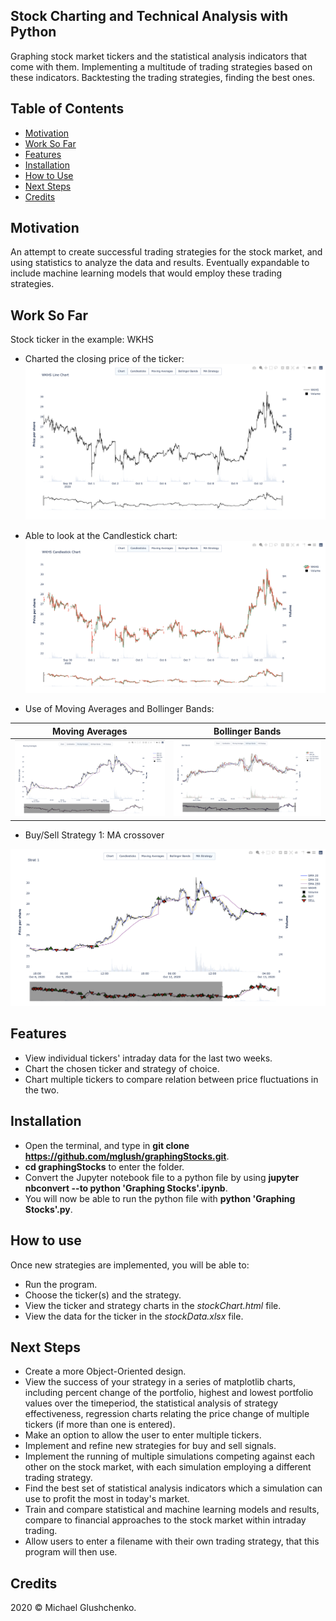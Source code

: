 ## Stock Charting and Technical Analysis with Python

Graphing stock market tickers and the statistical analysis indicators that come with them. Implementing a multitude of trading strategies based on these indicators. Backtesting the trading strategies, finding the best ones.

## Table of Contents
* [Motivation](https://github.com/mglush/graphingStocks/blob/main/README.md#motivation)
* [Work So Far](https://github.com/mglush/graphingStocks/blob/main/README.md#work-so-far)
* [Features](https://github.com/mglush/graphingStocks/blob/main/README.md#features)
* [Installation](https://github.com/mglush/graphingStocks/blob/main/README.md#installation)
* [How to Use](https://github.com/mglush/graphingStocks/blob/main/README.md#how-to-use)
* [Next Steps](https://github.com/mglush/graphingStocks/blob/main/README.md#next-steps)
* [Credits](https://github.com/mglush/graphingStocks/blob/main/README.md#credits)

## Motivation

An attempt to create successful trading strategies for the stock market, and using statistics to analyze the data and results. Eventually expandable to include machine learning models that would employ these trading strategies.

## Work So Far
Stock ticker in the example: WKHS

* Charted the closing price of the ticker:
![closing price](/images/Chart.jpg)

* Able to look at the Candlestick chart:
![candle](/images/Candle.jpg)

* Use of Moving Averages and Bollinger Bands:

Moving Averages             |  Bollinger Bands
:-------------------------:|:-------------------------:
![](/images/MA.jpg)              |  ![](/images/BollBands.jpg)

* Buy/Sell Strategy 1: MA crossover

![strat](/images/MAstrat.jpg)

## Features
* View individual tickers' intraday data for the last two weeks.
* Chart the chosen ticker and strategy of choice.
* Chart multiple tickers to compare relation between price fluctuations in the two.


## Installation
* Open the terminal, and type in **git clone https://github.com/mglush/graphingStocks.git**.
* **cd graphingStocks** to enter the folder.
* Convert the Jupyter notebook file to a python file by using **jupyter nbconvert --to python 'Graphing Stocks'.ipynb**.
* You will now be able to run the python file with **python 'Graphing Stocks'.py**.

## How to use
Once new strategies are implemented, you will be able to:
* Run the program.
* Choose the ticker(s) and the strategy.
* View the ticker and strategy charts in the *stockChart.html* file.
* View the data for the ticker in the *stockData.xlsx* file.

## Next Steps
* Create a more Object-Oriented design.
* View the success of your strategy in a series of matplotlib charts, including percent change of the portfolio, highest and lowest portfolio values over the timeperiod, the statistical analysis of strategy effectiveness, regression charts relating the price change of multiple tickers (if more than one is entered).
* Make an option to allow the user to enter multiple tickers.
* Implement and refine new strategies for buy and sell signals.
* Implement the running of multiple simulations competing against each other on the stock market, with each simulation employing a different trading strategy.
* Find the best set of statistical analysis indicators which a simulation can use to profit the most in today's market.
* Train and compare statistical and machine learning models and results, compare to financial approaches to the stock market within intraday trading.
* Allow users to enter a filename with their own trading strategy, that this program will then use.

## Credits
2020 © Michael Glushchenko.
